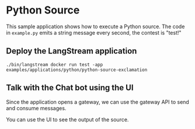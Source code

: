 # Python Source

This sample application shows how to execute a Python source.
The code in `example.py` emits a string message every second, the contest is "test!"

## Deploy the LangStream application

```
./bin/langstream docker run test -app examples/applications/python/python-source-exclamation
```

## Talk with the Chat bot using the UI
Since the application opens a gateway, we can use the gateway API to send and consume messages.

You can use the UI to see the output of the source.
